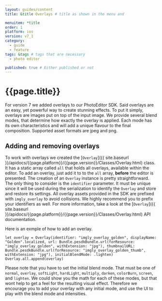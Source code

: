 ```yaml
---
layout: guides/content
title: &title Overlays # title as shown in the menu and

menuitem: *title
order: 1
platform: ios
version: v7_1
category:
  - guide
  - feature
tags: &tags # tags that are necessary
  - photo editor

published: true # Either published or not
---
```


# {{page.title}}

For version 7 we added overlays to our PhotoEditor SDK. Said overlays are an easy, yet powerful way to create stunning effects.
To put it simply, overlays are images put on top of the input image.
We provide several blend modes, that determine how exactly the overlay is applied.
Each mode has its own characteristics and will add a unique flavour to the final composition.
Supported asset formats are jpeg and png.

## Adding and removing overlays

To work with overlays we created the [`Overlay`]({{ site.baseurl }}/apidocs/{{page.platform}}/{{page.version}}/Classes/Overlay.html) class. It has a static array called `all` that holds all overlays, available within the editor. To add an overlay, just add it to to the `all` array, **before** the editor is presented.
The creation of an `Overlay` instance is pretty straightforward.
The only thing to consider is the `identifier` parameter. It must be unique since it will be used during
the serialization to identify the `Overlay` and store and restore its settings.
All overlay assets provided in the SDK are prefixed with `imgly_overlay` to avoid collisions.
We highly recommend you to prefix your identifiers as well. For more information, take a look at the [`Overlay`]({{ site.baseurl }}/apidocs/{{page.platform}}/{{page.version}}/Classes/Overlay.html) API documentation.

Here is an exmple of how to add an overlay.

```
let overlay = Overlay(identifier: "imgly_overlay_golden", displayName: "Golden".localized, url: Bundle.pesdkBundle.url(forResource: "imgly_overlay_golden", withExtension: "jpg"), thumbnailURL: Bundle.pesdkBundle.url(forResource: "imgly_overlay_golden_thumb", withExtension: "jpg"), initialBlendMode: .lighten)
Overlay.all.append(overlay)
```
Please note that you have to set the initial blend mode. That must be one of `normal`, `overlay`, `softLight`, `hardLight`, `multiply`, `darken`, `colorBurn`, `screen`, and `lighten`.
We could show you the math for each of these modes, but that wont help to get a feel for the resulting visual effect. Therefore we encourage you to add your overlay
with any initial mode, and use the UI to play with the blend mode and intensities.

